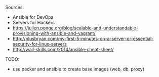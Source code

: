 Sources:  
* Ansible for DevOps  
* Servers for Hackers  
* https://julien.ponge.org/blog/scalable-and-understandable-provisioning-with-ansible-and-vagrant/  
* http://plusbryan.com/my-first-5-minutes-on-a-server-or-essential-security-for-linux-servers  
* http://wall-skills.com/2014/ansible-cheat-sheet/  


TODO:   
* use packer and ansible to create base images (web, db, proxy)